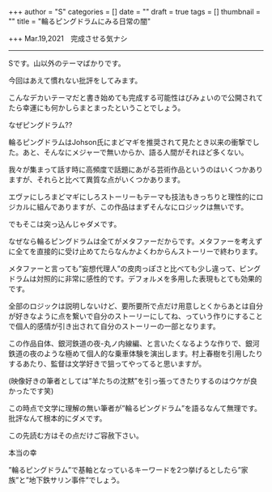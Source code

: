 +++
author = "S"
categories = []
date = ""
draft = true
tags = []
thumbnail = ""
title = "輪るピングドラムにみる日常の闇"

+++
Mar.19,2021　完成させる気ナシ

***

Sです。山以外のテーマばかりです。

今回はあえて慣れない批評をしてみます。

こんなデカいテーマだと書き始めても完成する可能性はびみょいので公開されてたら幸運にも何かしらまとまったということでしょう。

なぜピングドラム??

輪るピングドラムはJohson氏にまどマギを推奨されて見たとき以来の衝撃でした。あと、そんなにメジャーで無いからか、語る人間がそれほど多くない。

我々が集まって話す時に高頻度で話題にあがる芸術作品というのはいくつかありますが、それらと比べて異質な点がいくつかあります。

エヴァにしろまどマギにしろストーリーもテーマも技法もきっちりと理性的にロジカルに組んでありますが、この作品はまずそんなにロジックは無いです。

でもそこは突っ込んじゃダメです。

なぜなら輪るピングドラムは全てがメタファーだからです。メタファーを考えずに全てを直接的に受け止めてたらなんかよくわからんストーリーで終わります。

メタファーと言っても”妄想代理人”の皮肉っぽさと比べても少し違って、ピングドラムは対照的に非常に感性的です。デフォルメを多用した表現もとても効果的です。

全部のロジックは説明しないけど、要所要所で点だけ用意しとくからあとは自分が好きなように点を繋いで自分のストーリーにしてね、っていう作りにすることで個人的感情が引き出されて自分のストーリーの一部となります。

この作品自体、銀河鉄道の夜-丸ノ内線編、と言いたくなるような作りで、銀河鉄道の夜のような極めて個人的な乗車体験を演出します。村上春樹を引用したりするあたり、監督は文学好きで狙ってやってると思いますが。

(映像好きの筆者としては”羊たちの沈黙”を引っ張ってきたりするのはウケが良かったです笑)

この時点で文学に理解の無い筆者が”輪るピングドラム”を語るなんて無理です。批評なんて根本的にダメです。

この先読む方はその点だけご容赦下さい。

本当の幸

”輪るピングドラム”で基軸となっているキーワードを2つ挙げるとしたら”家族”と”地下鉄サリン事件”でしょう。